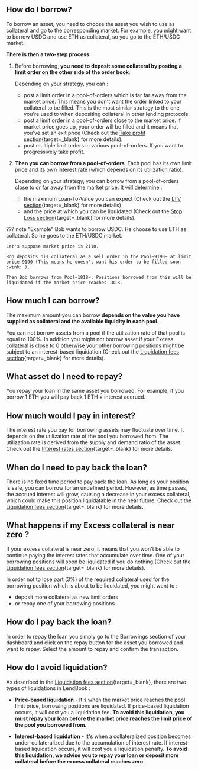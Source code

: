 ## **How do I borrow?**

To borrow an asset, you need to choose the asset you wish to use as collateral and go to the corresponding market. For example, you might want to borrow USDC and use ETH as collateral, so you go to the ETH/USDC market.

**There is then a two-step process:**


1. Before borrowing, **you need to deposit some collateral by posting a limit order on the other side of the order book**. 

    Depending on your strategy, you can :

    * post a limit order in a pool-of-orders which is far far away from the market price. This means you don't want the order linked to your collateral to be filled. This is the most similar strategy to the one you're used to when depositing collateral in other lending protocols.
    * post a limit order in a pool-of-orders close to the market price. If market price goes up, your order will be filled and it means that you've set an exit price (Check out the [Take profit section](../../use-cases/take-profit){target=_blank} for more details).
    * post multiple limit orders in various pool-of-orders. If you want to progressively take profit.

2. **Then you can borrow from a pool-of-orders**. Each pool has its own limit price and its own interest rate (which depends on its utilization ratio).

    Depending on your strategy, you can borrow from a pool-of-orders close to or far away from the market price. It will determine :
    
    * the maximum Loan-To-Value you can expect (Check out the [LTV section](../../advantages/loan-to-value){target=_blank} for more details)
    * and the price at which you can be liquidated (Check out the [Stop Loss section](../../use-cases/stop-loss){target=_blank} for more details).

??? note "Example"
    Bob wants to borrow USDC.
    He choose to use ETH as collateral. So he goes to the ETH/USDC market.

    Let's suppose market price is 2110.

    Bob deposits his collateral as a sell order in the Pool~9190~ at limit price 9190 (This means he doesn't want his order to be filled soon :wink: ).

    Then Bob borrows from Pool~1818~. Positions borrowed from this will be liquidated if the market price reaches 1818.


## **How much I can borrow?**

The maximum amount you can borrow **depends on the value you have supplied as collateral and the available liquidity in each pool**. 

You can not borrow assets from a pool if the utilization rate of that pool is equal to 100%. In addition you might not borrow asset if your Excess collateral is close to 0 otherwise your other borrowing positions might be subject to an interest-based liquidation (Check out the [Liquidation fees section](../../how-it-works/liquidation){target=_blank} for more details).

## **What asset do I need to repay?**

You repay your loan in the same asset you borrowed. For example, if you borrow 1 ETH you will pay back 1 ETH + interest accrued.

## **How much would I pay in interest?**

The interest rate you pay for borrowing assets may fluctuate over time. It depends on the utilization rate of the pool you borrowed from. The utilization rate is derived from the supply and demand ratio of the asset. Check out the [Interest rates section](../../how-it-works/interest-rates){target=_blank} for more details.

## **When do I need to pay back the loan?**

There is no fixed time period to pay back the loan. As long as your position is safe, you can borrow for an undefined period. However, as time passes, the accrued interest will grow, causing a decrease in your excess collateral, which could make this position liquidatable in the near future. Check out the [Liquidation fees section](../../how-it-works/liquidation){target=_blank} for more details.

## **What happens if my Excess collateral is near zero ?**

If your excess collateral is near zero, it means that you won't be able to continue paying the interest rates that accumulate over time. One of your borrowing positions will soon be liquidated if you do nothing (Check out the [Liquidation fees section](../../how-it-works/liquidation){target=_blank} for more details).

In order not to lose part (3%) of the required collateral used for the borrowing position which is about to be liquidated, you might want to :

* deposit more collateral as new limit orders
* or repay one of your borrowing positions


## **How do I pay back the loan?**

In order to repay the loan you simply go to the Borrowings section of your dashboard and click on the repay button for the asset you borrowed and want to repay. Select the amount to repay and confirm the transaction.

## **How do I avoid liquidation?**

As described in the [Liquidation fees section](../../how-it-works/liquidation){target=_blank}, there are two types of liquidations in LendBook :

* **Price-based liquidation** - It's when the market price reaches the pool limit price, borrowing positions are liquidated. If price-based liquidation occurs, it will cost you a liquidation fee. **To avoid this liquidation, you must repay your loan before the market price reaches the limit price of the pool you borrowed from.**

* **Interest-based liquidation** - It's when a collateralized position becomes under-collateralized due to the accumulation of interest rate. If interest-based liquidation occurs, it will cost you a liquidation penalty. **To avoid this liquidation, we advise you to repay your loan or deposit more collateral before the excess collateral reaches zero.**